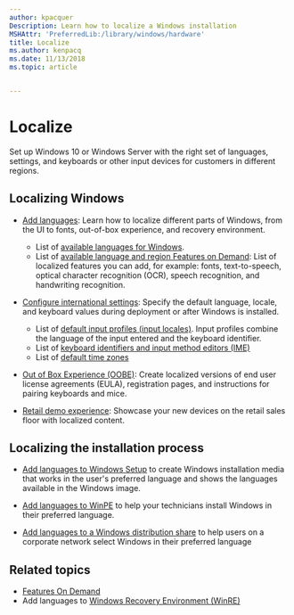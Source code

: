 ```yaml
---
author: kpacquer
Description: Learn how to localize a Windows installation
MSHAttr: 'PreferredLib:/library/windows/hardware'
title: Localize
ms.author: kenpacq
ms.date: 11/13/2018
ms.topic: article


---
```


# Localize

Set up Windows 10 or Windows Server with the right set of languages, settings, and keyboards or other input devices for customers in different regions.

## Localizing Windows

* [Add languages](add-language-packs-to-windows.md): Learn how to localize different parts of Windows, from the UI to fonts, out-of-box experience, and recovery environment. 
  - List of [available languages for Windows](available-language-packs-for-windows.md).
  - List of [available language and region Features on Demand](features-on-demand-language-fod.md): List of localized features you can add, for example: fonts, text-to-speech, optical character recognition (OCR), speech recognition, and handwriting recognition.

* [Configure international settings](configure-international-settings-in-windows.md): Specify the default language, locale, and keyboard values during deployment or after Windows is installed.
  - List of [default input profiles (input locales)](default-input-locales-for-windows-language-packs.md). Input profiles combine the language of the input entered and the keyboard identifier.
  - List of [keyboard identifiers and input method editors (IME)](windows-language-pack-default-values.md)
  - List of [default time zones](default-time-zones.md) 

* [Out of Box Experience (OOBE)](how-oobexml-works.md): Create localized versions of end user license agreements (EULA), registration pages, and instructions for pairing keyboards and mice.

* [Retail demo experience](https://docs.microsoft.com/windows-hardware/customize/desktop/retail-demo-experience#add-retail-demo-mode-including-language-packs-to-your-images
): Showcase your new devices on the retail sales floor with localized content.

## Localizing the installation process

* [Add languages to Windows Setup](add-multilingual-support-to-windows-setup.md) to create Windows installation media that works in the user's preferred language and shows the languages available in the Windows image.

* [Add languages to WinPE](winpe-mount-and-customize.md) to help your technicians install Windows in their preferred language.

* [Add languages to a Windows distribution share](add-multilingual-support-to-a-windows-distribution.md) to help users on a corporate network select Windows in their preferred language

## <span id="related_topics"></span>Related topics

* [Features On Demand](features-on-demand-v2--capabilities.md)
* Add languages to [Windows Recovery Environment (WinRE)](customize-windows-re.md)
